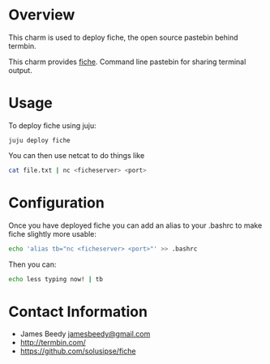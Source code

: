 # Overview

This charm is used to deploy fiche, the open source pastebin behind termbin.


This charm provides [fiche](https://github.com/solusipse/fiche). Command line pastebin for sharing terminal output.

# Usage

To deploy fiche using juju:

    juju deploy fiche

You can then use netcat to do things like 
    
```bash
cat file.txt | nc <ficheserver> <port>
```

# Configuration

Once you have deployed fiche you can add an alias to your .bashrc to make fiche slightly more usable:

```bash
echo 'alias tb="nc <ficheserver> <port>"' >> .bashrc
```

Then you can:

```bash
echo less typing now! | tb
```

# Contact Information

- James Beedy <jamesbeedy@gmail.com>
- http://termbin.com/
- https://github.com/solusipse/fiche

